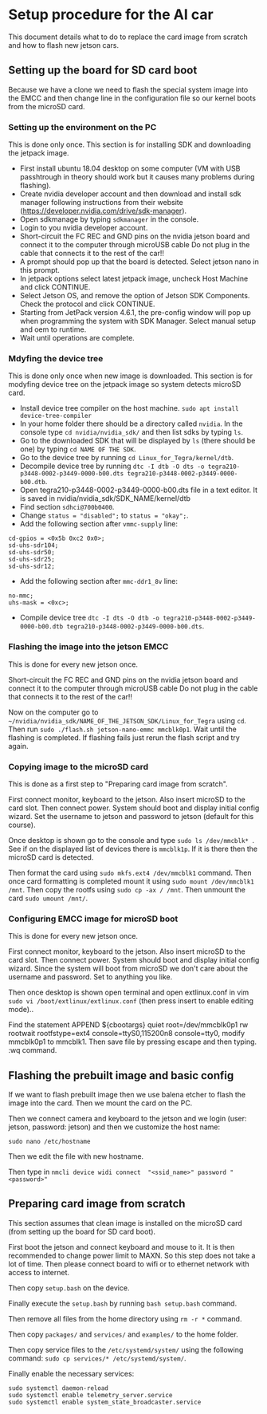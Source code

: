 # Setup procedure for the AI car

This document details what to do to replace the card image from scratch and how to flash new jetson cars.

## Setting up the board for SD card boot

Because we have a clone we need to flash the special system image into the EMCC and then change line in the configuration file so our kernel boots from the microSD card.

### Setting up the environment on the PC

This is done only once. This section is for installing SDK and downloading the jetpack image.

 - First install ubuntu 18.04 desktop on some computer (VM with USB passhtrough in theory should work but it causes many problems during flashing).
 - Create nvidia developer account and then download and install sdk manager following instructions from their website (https://developer.nvidia.com/drive/sdk-manager).
 - Open sdkmanage by typing `sdkmanager` in the console.
 - Login to you nvidia developer account.
 - Short-circuit the FC REC and GND pins on the nvidia jetson board and connect it to the computer through microUSB cable Do not plug in the cable that connects it to the rest of the car!!
 - A prompt should pop up that the board is detected. Select jetson nano in this prompt.
 - In jetpack options select latest jetpack image, uncheck Host Machine and click CONTINUE.
 - Select Jetson OS, and remove the option of Jetson SDK Components. Check the protocol and click CONTINUE.
 - Starting from JetPack version 4.6.1, the pre-config window will pop up when programming the system with SDK Manager. Select manual setup and oem to runtime.
 - Wait until operations are complete.

### Mdyfing the device tree

This is done only once when new image is downloaded. This section is for modyfing device tree on the jetpack image so system detects microSD card.

 - Install device tree compiler on the host machine. `sudo apt install device-tree-compiler`
 - In your home folder there should be a directory called `nvidia`. In the console type `cd nvidia/nvidia_sdk/` and then list sdks by typing `ls`.
 - Go to the downloaded SDK that will be displayed by `ls` (there should be one) by typing `cd NAME OF THE SDK`.
 - Go to the device tree by running `cd Linux_for_Tegra/kernel/dtb`.
 - Decompile device tree by running `dtc -I dtb -O dts -o tegra210-p3448-0002-p3449-0000-b00.dts tegra210-p3448-0002-p3449-0000-b00.dtb`.
 - Open tegra210-p3448-0002-p3449-0000-b00.dts file in a text editor. It is saved in nvidia/nvidia_sdk/SDK_NAME/kernel/dtb
 - Find section `sdhci@700b0400`.
 - Change `status = "disabled";` to `status = "okay";`.
 - Add the following section after `vmmc-supply` line:

```
cd-gpios = <0x5b 0xc2 0x0>;
sd-uhs-sdr104;
sd-uhs-sdr50;
sd-uhs-sdr25;
sd-uhs-sdr12;
```

 - Add the following section after `mmc-ddr1_8v` line:

```
no-mmc;
uhs-mask = <0xc>;
```

 - Compile device tree `dtc -I dts -O dtb -o tegra210-p3448-0002-p3449-0000-b00.dtb tegra210-p3448-0002-p3449-0000-b00.dts`.

### Flashing the image into the jetson EMCC

This is done for every new jetson once.

Short-circuit the FC REC and GND pins on the nvidia jetson board and connect it to the computer through microUSB cable Do not plug in the cable that connects it to the rest of the car!!

Now on the computer go to `~/nvidia/nvidia_sdk/NAME_OF_THE_JETSON_SDK/Linux_for_Tegra` using `cd`. Then run `sudo ./flash.sh jetson-nano-emmc mmcblk0p1`. Wait until the flashing is completed. If flashing fails just rerun the flash script and try again.

### Copying image to the microSD card

This is done as a first step to "Preparing card image from scratch".

First connect monitor, keyboard to the jetson. Also insert microSD to the card slot. Then connect power. System should boot and display initial config wizard. Set the username to jetson and password to jetson (default for this course).

Once desktop is shown go to the console and type `sudo ls /dev/mmcblk* `. See if on the displayed list of devices there is `mmcblk1p`. If it is there then the microSD card is detected.

Then format the card using `sudo mkfs.ext4 /dev/mmcblk1` command. Then once card formatting is completed mount it using `sudo mount /dev/mmcblk1 /mnt`.
Then copy the rootfs using `sudo cp -ax / /mnt`. Then unmount the card `sudo umount /mnt/`.

### Configuring EMCC image for microSD boot

This is done for every new jetson once.

First connect monitor, keyboard to the jetson. Also insert microSD to the card slot. Then connect power. System should boot and display initial config wizard. Since the system will boot from microSD we don't care about the username and password. Set to anything you like.

Then once desktop is shown open terminal and open extlinux.conf in vim `sudo vi /boot/extlinux/extlinux.conf` (then press insert to enable editing mode)..

Find the statement APPEND ${cbootargs} quiet root=/dev/mmcblk0p1 rw rootwait rootfstype=ext4 console=ttyS0,115200n8 console=tty0, modify mmcblk0p1 to mmcblk1. Then save file by pressing escape and then typing. :wq command.

## Flashing the prebuilt image and basic config

If we want to flash prebuilt image then we use balena etcher to flash the image into the card. Then we mount the card on the PC.

Then we connect camera and keyboard to the jetson and we login (user: jetson, password: jetson) and then we customize the host name:

`sudo nano /etc/hostname`

Then we edit the file with new hostname.

Then type in `nmcli device widi connect  "<ssid_name>" password "<password>"`

## Preparing card image from scratch

This section assumes that clean image is installed on the microSD card (from setting up the board for SD card boot).

First boot the jetson and connect keyboard and mouse to it. It is then recommended to change power limit to MAXN. So this step does not take a lot of time.
Then please connect board to wifi or to ethernet network with access to internet.

Then copy `setup.bash` on the device.

Finally execute the `setup.bash` by running `bash setup.bash` command.

Then remove all files from the home directory using `rm -r *` command.

Then copy `packages/` and `services/` and `examples/` to the home folder.

Then copy service files to the `/etc/systemd/system/` using the following command: `sudo cp services/* /etc/systemd/system/`.

Finally enable the necessary services:

```
sudo systemctl daemon-reload
sudo systemctl enable telemetry_server.service
sudo systemctl enable system_state_broadcaster.service
```
